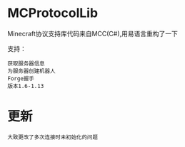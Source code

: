 # MCProtocolLib
Minecraft协议支持库代码来自MCC(C#),用易语言重构了一下

支持：

	获取服务器信息
	为服务器创建机器人
	Forge握手
	版本1.6-1.13

# 更新
	大致更改了多次连接时未初始化的问题
